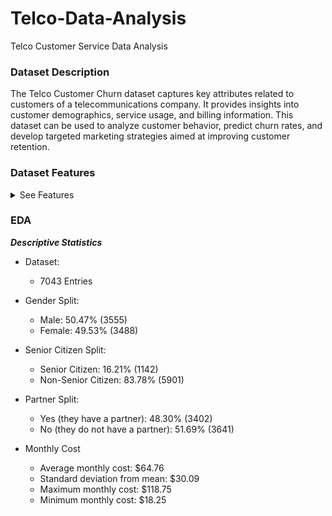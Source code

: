 # Telco-Data-Analysis
Telco Customer Service Data Analysis
### Dataset Description

The Telco Customer Churn dataset captures key attributes related to customers of a telecommunications company. It provides insights into customer demographics, service usage, and billing information. This dataset can be used to analyze customer behavior, predict churn rates, and develop targeted marketing strategies aimed at improving customer retention.

### Dataset Features

<details>
  <summary>See Features</summary>
  
  - **CustomerID**:
    - A unique identifier for each customer in the dataset. This helps in tracking individual customer data.

- **Gender**:
  - The gender of the customer. Typically represented as categories (e.g., "Male", "Female"). This information can be used to analyze trends and behaviors based on gender.

- **SeniorCitizen**:
  - A binary indicator (0 or 1) indicating whether the customer is a senior citizen.
    - **1**: Senior citizen (usually 65 years or older)
    - **0**: Not a senior citizen.

- **Partner**:
  - A binary indicator that shows whether the customer has a partner.
    - **Yes**: Customer has a partner.
    - **No**: Customer does not have a partner.

- **Dependents**:
  - A binary indicator that shows whether the customer has dependents (e.g., children or others relying on them).
    - **Yes**: Customer has dependents.
    - **No**: Customer does not have dependents.

- **Tenure**:
  - The number of months the customer has been with the company. This indicates customer loyalty and the length of the relationship.

- **PhoneService**:
  - A binary indicator of whether the customer subscribes to phone service.
    - **Yes**: Customer has a phone service.
    - **No**: Customer does not have a phone service.

- **MultipleLines**:
  - Indicates whether the customer has multiple lines for their phone service.
    - **Yes**: Customer has multiple phone lines.
    - **No**: Customer does not have multiple lines.

- **InternetService**:
  - The type of internet service the customer subscribes to. Categories may include:
    - **DSL**: Digital Subscriber Line.
    - **Fiber optic**: High-speed internet.
    - **No**: Customer does not have internet service.

- **OnlineSecurity**:
  - Indicates whether the customer has an online security feature included in their plan.
    - **Yes**: Customer has online security.
    - **No**: Customer does not have online security.

- **OnlineBackup**:
  - Indicates whether the customer has an online backup feature included in their plan.
    - **Yes**: Customer has online backup.
    - **No**: Customer does not have online backup.

- **DeviceProtection**:
  - Indicates whether the customer has device protection (e.g., insurance for devices).
    - **Yes**: Customer has device protection.
    - **No**: Customer does not have device protection.

- **TechSupport**:
  - Indicates whether the customer has tech support included in their service plan.
    - **Yes**: Customer has tech support.
    - **No**: Customer does not have tech support.

- **StreamingTV**:
  - Indicates whether the customer subscribes to a streaming TV service.
    - **Yes**: Customer has streaming TV.
    - **No**: Customer does not have streaming TV.

- **StreamingMovies**:
  - Indicates whether the customer subscribes to a streaming movies service.
    - **Yes**: Customer has streaming movies.
    - **No**: Customer does not have streaming movies.

- **Contract**:
  - The type of contract the customer has with the company. Categories may include:
    - **Month-to-month**: No long-term commitment.
    - **One year**: A one-year contract.
    - **Two year**: A two-year contract.

- **PaperlessBilling**:
  - A binary indicator of whether the customer opts for paperless billing.
    - **Yes**: Customer uses paperless billing.
    - **No**: Customer receives paper bills.

- **PaymentMethod**:
  - The method by which the customer pays for their service. Common methods may include:
    - **Credit card (automatic)**: Automatic payments via credit card.
    - **Bank transfer (automatic)**: Automatic payments via bank transfer.
    - **Mailed check**: Payments made by mailing a check.
    - **Electronic check**: Payments made via electronic check.

- **MonthlyCharges**:
  - The amount the customer is charged monthly for their service. This can vary based on the plan and additional features selected.

- **TotalCharges**:
  - The total amount billed to the customer. It reflects the cumulative charges over the customer's tenure with the company.

- **Churn**:
  - A binary indicator that shows whether the customer has churned (i.e., discontinued service).
    - **Yes**: Customer has churned. (1)
    - **No**: Customer is still active. (0)

</details>


### EDA


***Descriptive Statistics***
- Dataset:
  - 7043 Entries

- Gender Split:
  - Male: 50.47% (3555)
  - Female: 49.53% (3488)

- Senior Citizen Split:
  - Senior Citizen: 16.21% (1142)
  - Non-Senior Citizen: 83.78% (5901)

- Partner Split:
  - Yes (they have a partner): 48.30% (3402)
  - No (they do not have a partner): 51.69% (3641)

- Monthly Cost
  - Average monthly cost: $64.76
  - Standard deviation from mean: $30.09
  - Maximum monthly cost: $118.75
  - Minimum monthly cost: $18.25